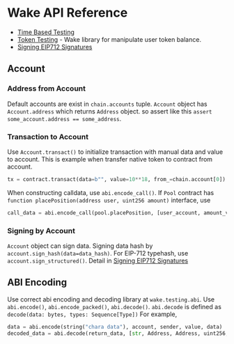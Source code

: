 # Wake API Reference

- [Time Based Testing](time-based-testing.md)
- [Token Testing](token-testing.md) - Wake library for manipulate user token balance.
- [Signing EIP712 Signatures](permit-functions-with-eip712-signatures.md)

## Account

### Address from Account

Default accounts are exist in `chain.accounts` tuple.
`Account` object has `Account.address` which returns `Address` object.
so assert like this `assert some_account.address == some_address`.

### Transaction to Account

Use `Account.transact()` to initialize transaction with manual data and value to account.
This is example when transfer native token to contract from account.

```py
tx = contract.transact(data=b"", value=10**18, from_=chain.account[0])
```

When constructing calldata, use `abi.encode_call()`.
If `Pool` contract has `function placePosition(address user, uint256 amount)` interface, use

```python
call_data = abi.encode_call(pool.placePosition, [user_account, amount_value])
```

### Signing by Account

`Account` object can sign data.
Signing data hash by `account.sign_hash(data=data_hash)`.
For EIP-712 typehash, use `account.sign_structured()`.
Detail in [Signing EIP712 Signatures](permit-functions-with-eip712-signatures.md)

## ABI Encoding

Use correct abi encoding and decoding library at `wake.testing.abi`.
Use `abi.encode()`, `abi.encode_packed()`, `abi.decode()`.
`abi.decode` is defined as `decode(data: bytes, types: Sequence[Type])`
For example,

```python
data = abi.encode(string("chara data"), account, sender, value, data)
decoded_data = abi.decode(return_data, [str, Address, Address, uint256, bytes])
```
